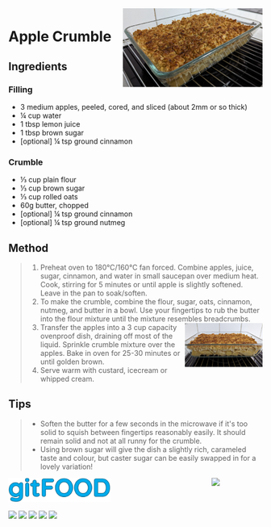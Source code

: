 <img src="applecrumble/images/main.jpg" width="55%" align="right" />

# Apple Crumble

## Ingredients

### Filling

- 3 medium apples, peeled, cored, and sliced (about 2mm or so thick)
- ¼ cup water
- 1 tbsp lemon juice
- 1 tbsp brown sugar
- [optional] ¼ tsp ground cinnamon

### Crumble

- ⅓ cup plain flour
- ⅓ cup brown sugar
- ⅓ cup rolled oats
- 60g butter, chopped
- [optional] ¼ tsp ground cinnamon
- [optional] ¼ tsp ground nutmeg

## Method

> 1. Preheat oven to 180°C/160°C fan forced. Combine apples, juice, sugar, cinnamon, and water in small saucepan over medium heat. Cook, stirring for 5 minutes or until apple is slightly softened. Leave in the pan to soak/soften.
> 1. To make the crumble, combine the flour, sugar, oats, cinnamon, nutmeg, and butter in a bowl. Use your fingertips to rub the butter into the flour mixture until the mixture resembles breadcrumbs. <img src="applecrumble/images/1.jpg" width="35%" align="right" />
> 1. Transfer the apples into a 3 cup capacity ovenproof dish, draining off most of the liquid. Sprinkle crumble mixture over the apples.  Bake in oven for 25-30 minutes or until golden brown.
> 1. Serve warm with custard, icecream or whipped cream.

## Tips

> - Soften the butter for a few seconds in the microwave if it's too solid to squish between fingertips reasonably easily.  It should remain solid and not at all runny for the crumble.
> - Using brown sugar will give the dish a slightly rich, carameled taste and colour, but caster sugar can be easily swapped in for a lovely variation!

<img src="../images/logo_sm.png" width="40%" />

<img src="https://profile-counter.glitch.me/gitfood_applecrumble/count.svg" width="20%" align="right" />

<img src="https://img.shields.io/badge/baked-blue.svg" /> <img src="https://img.shields.io/badge/dessert-blue.svg" /> <img src="https://img.shields.io/badge/stovetop-blue.svg" /> <img src="https://img.shields.io/badge/vegan-blue.svg" /> <img src="https://img.shields.io/badge/vegetarian-blue.svg" /> 